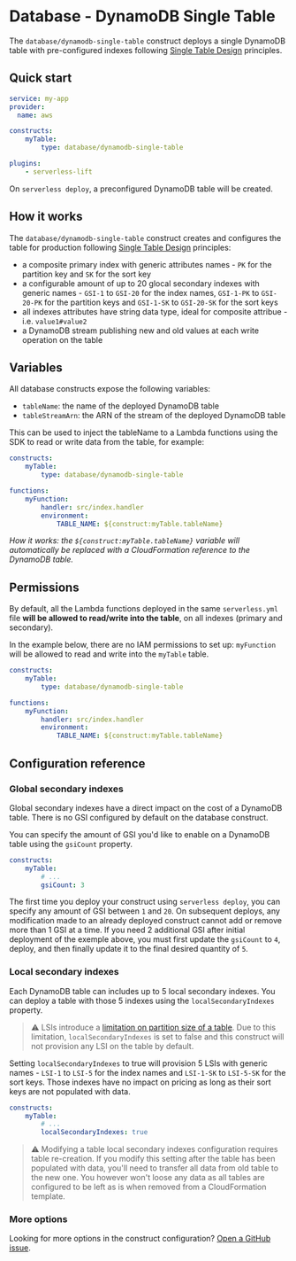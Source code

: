 # Database - DynamoDB Single Table

The `database/dynamodb-single-table` construct deploys a single DynamoDB table with pre-configured indexes following [Single Table Design](https://www.alexdebrie.com/posts/dynamodb-single-table/) principles.

## Quick start

```yaml
service: my-app
provider:
  name: aws

constructs:
    myTable:
        type: database/dynamodb-single-table

plugins:
    - serverless-lift
```

On `serverless deploy`, a preconfigured DynamoDB table will be created.

## How it works

The `database/dynamodb-single-table` construct creates and configures the table for production following [Single Table Design](https://www.alexdebrie.com/posts/dynamodb-single-table/) principles:

- a composite primary index with generic attributes names - `PK` for the partition key and `SK` for the sort key
- a configurable amount of up to 20 glocal secondary indexes with generic names - `GSI-1` to `GSI-20` for the index names, `GSI-1-PK` to `GSI-20-PK` for the partition keys and `GSI-1-SK` to `GSI-20-SK` for the sort keys
- all indexes attributes have string data type, ideal for composite attribue - i.e. `value1#value2`
- a DynamoDB stream publishing new and old values at each write operation on the table

## Variables

All database constructs expose the following variables:

- `tableName`: the name of the deployed DynamoDB table
- `tableStreamArn`: the ARN of the stream of the deployed DynamoDB table

This can be used to inject the tableName to a Lambda functions using the SDK to read or write data from the table, for example:

```yaml
constructs:
    myTable:
        type: database/dynamodb-single-table

functions:
    myFunction:
        handler: src/index.handler
        environment:
            TABLE_NAME: ${construct:myTable.tableName}
```

_How it works: the `${construct:myTable.tableName}` variable will automatically be replaced with a CloudFormation reference to the DynamoDB table._

## Permissions

By default, all the Lambda functions deployed in the same `serverless.yml` file **will be allowed to read/write into the table**, on all indexes (primary and secondary).

In the example below, there are no IAM permissions to set up: `myFunction` will be allowed to read and write into the `myTable` table.

```yaml
constructs:
    myTable:
        type: database/dynamodb-single-table

functions:
    myFunction:
        handler: src/index.handler
        environment:
            TABLE_NAME: ${construct:myTable.tableName}
```

## Configuration reference

### Global secondary indexes

Global secondary indexes have a direct impact on the cost of a DynamoDB table. There is no GSI configured by default on the database construct.

You can specify the amount of GSI you'd like to enable on a DynamoDB table using the `gsiCount` property.

```yaml
constructs:
    myTable:
        # ...
        gsiCount: 3
```

The first time you deploy your construct using `serverless deploy`, you can specify any amount of GSI between `1` and `20`. On subsequent deploys, any modification made to an already deployed construct cannot add or remove more than 1 GSI at a time. If you need 2 additional GSI after initial deployment of the exemple above, you must first update the `gsiCount` to `4`, deploy, and then finally update it to the final desired quantity of `5`.

### Local secondary indexes

Each DynamoDB table can includes up to 5 local secondary indexes. You can deploy a table with those 5 indexes using the `localSecondaryIndexes` property.

> :warning: LSIs introduce a [limitation on partition size of a table](https://docs.aws.amazon.com/amazondynamodb/latest/developerguide/LSI.html#LSI.ItemCollections.SizeLimit). Due to this limitation, `localSecondaryIndexes` is set to false and this construct will not provision any LSI on the table by default.

Setting `localSecondaryIndexes` to true will provision 5 LSIs with generic names - `LSI-1` to `LSI-5` for the index names and `LSI-1-SK` to `LSI-5-SK` for the sort keys. Those indexes have no impact on pricing as long as their sort keys are not populated with data.

```yaml
constructs:
    myTable:
        # ...
        localSecondaryIndexes: true
```

> :warning: Modifying a table local secondary indexes configuration requires table re-creation. If you modify this setting after the table has been populated with data, you'll need to transfer all data from old table to the new one. You however won't loose any data as all tables are configured to be left as is when removed from a CloudFormation template.

### More options

Looking for more options in the construct configuration? [Open a GitHub issue](https://github.com/getlift/lift/issues/new).
